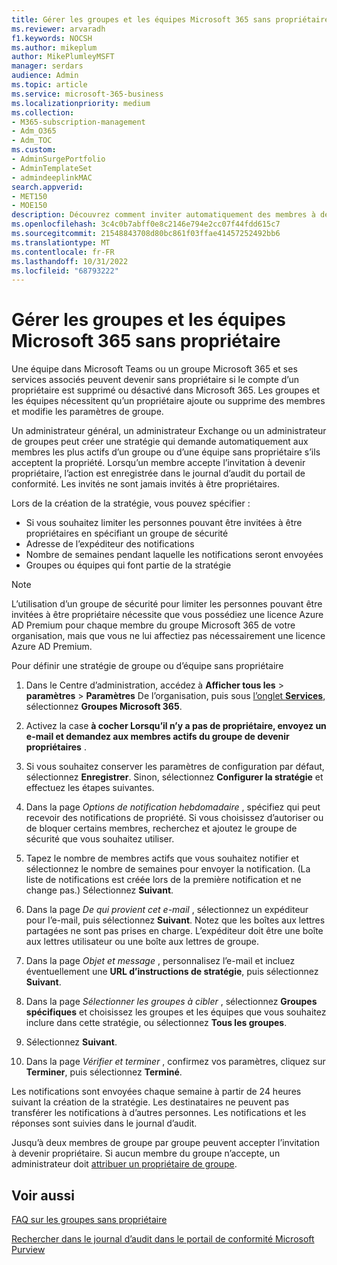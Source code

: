 ```yaml
---
title: Gérer les groupes et les équipes Microsoft 365 sans propriétaire
ms.reviewer: arvaradh
f1.keywords: NOCSH
ms.author: mikeplum
author: MikePlumleyMSFT
manager: serdars
audience: Admin
ms.topic: article
ms.service: microsoft-365-business
ms.localizationpriority: medium
ms.collection:
- M365-subscription-management
- Adm_O365
- Adm_TOC
ms.custom:
- AdminSurgePortfolio
- AdminTemplateSet
- admindeeplinkMAC
search.appverid:
- MET150
- MOE150
description: Découvrez comment inviter automatiquement des membres à devenir propriétaires dans un groupe Microsoft 365 sans propriétaire ou une équipe dans Microsoft Teams.
ms.openlocfilehash: 3c4c0b7abff0e8c2146e794e2cc07f44fdd615c7
ms.sourcegitcommit: 21548843708d80bc861f03ffae41457252492bb6
ms.translationtype: MT
ms.contentlocale: fr-FR
ms.lasthandoff: 10/31/2022
ms.locfileid: "68793222"
---
```

# <a name="manage-ownerless-microsoft-365-groups-and-teams"></a>Gérer les groupes et les équipes Microsoft 365 sans propriétaire

Une équipe dans Microsoft Teams ou un groupe Microsoft 365 et ses services associés peuvent devenir sans propriétaire si le compte d’un propriétaire est supprimé ou désactivé dans Microsoft 365. Les groupes et les équipes nécessitent qu’un propriétaire ajoute ou supprime des membres et modifie les paramètres de groupe.

Un administrateur général, un administrateur Exchange ou un administrateur de groupes peut créer une stratégie qui demande automatiquement aux membres les plus actifs d’un groupe ou d’une équipe sans propriétaire s’ils acceptent la propriété. Lorsqu’un membre accepte l’invitation à devenir propriétaire, l’action est enregistrée dans le journal d’audit du portail de conformité. Les invités ne sont jamais invités à être propriétaires.

Lors de la création de la stratégie, vous pouvez spécifier :
- Si vous souhaitez limiter les personnes pouvant être invitées à être propriétaires en spécifiant un groupe de sécurité
- Adresse de l’expéditeur des notifications
- Nombre de semaines pendant laquelle les notifications seront envoyées
- Groupes ou équipes qui font partie de la stratégie

> [!Note]
> L’utilisation d’un groupe de sécurité pour limiter les personnes pouvant être invitées à être propriétaire nécessite que vous possédiez une licence Azure AD Premium pour chaque membre du groupe Microsoft 365 de votre organisation, mais que vous ne lui affectiez pas nécessairement une licence Azure AD Premium.

Pour définir une stratégie de groupe ou d’équipe sans propriétaire

1. Dans le Centre d’administration, accédez à **Afficher tous les** \> **paramètres** \> **Paramètres** De l’organisation, puis sous <a href="https://go.microsoft.com/fwlink/p/?linkid=2053743" target="_blank">l’onglet **Services**</a>, sélectionnez **Groupes Microsoft 365**.

1. Activez la case **à cocher Lorsqu’il n’y a pas de propriétaire, envoyez un e-mail et demandez aux membres actifs du groupe de devenir propriétaires** .

1. Si vous souhaitez conserver les paramètres de configuration par défaut, sélectionnez **Enregistrer**. Sinon, sélectionnez **Configurer la stratégie** et effectuez les étapes suivantes.

1. Dans la page *Options de notification hebdomadaire* , spécifiez qui peut recevoir des notifications de propriété. Si vous choisissez d’autoriser ou de bloquer certains membres, recherchez et ajoutez le groupe de sécurité que vous souhaitez utiliser.

1. Tapez le nombre de membres actifs que vous souhaitez notifier et sélectionnez le nombre de semaines pour envoyer la notification. (La liste de notifications est créée lors de la première notification et ne change pas.) Sélectionnez **Suivant**.

1. Dans la page *De qui provient cet e-mail* , sélectionnez un expéditeur pour l’e-mail, puis sélectionnez **Suivant**. Notez que les boîtes aux lettres partagées ne sont pas prises en charge. L’expéditeur doit être une boîte aux lettres utilisateur ou une boîte aux lettres de groupe.

1. Dans la page *Objet et message* , personnalisez l’e-mail et incluez éventuellement une **URL d’instructions de stratégie**, puis sélectionnez **Suivant**.

1. Dans la page *Sélectionner les groupes à cibler* , sélectionnez **Groupes spécifiques** et choisissez les groupes et les équipes que vous souhaitez inclure dans cette stratégie, ou sélectionnez **Tous les groupes**.

1. Sélectionnez **Suivant**.

1. Dans la page *Vérifier et terminer* , confirmez vos paramètres, cliquez sur **Terminer**, puis sélectionnez **Terminé**.

Les notifications sont envoyées chaque semaine à partir de 24 heures suivant la création de la stratégie. Les destinataires ne peuvent pas transférer les notifications à d’autres personnes. Les notifications et les réponses sont suivies dans le journal d’audit.

Jusqu’à deux membres de groupe par groupe peuvent accepter l’invitation à devenir propriétaire. Si aucun membre du groupe n’accepte, un administrateur doit [attribuer un propriétaire de groupe](/admin/create-groups/add-or-remove-members-from-groups).

## <a name="related-topics"></a>Voir aussi

[FAQ sur les groupes sans propriétaire](/exchange/troubleshoot/groups-and-distribution-lists/ownerless-group-policy)

[Rechercher dans le journal d’audit dans le portail de conformité Microsoft Purview](/microsoft-365/compliance/search-the-audit-log-in-security-and-compliance)
